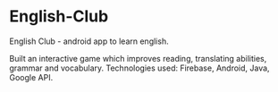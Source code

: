 # English-Club
English Club - android app to learn english.

Built an interactive game which improves reading, translating abilities, grammar and vocabulary.
Technologies used: Firebase, Android, Java, Google API.
